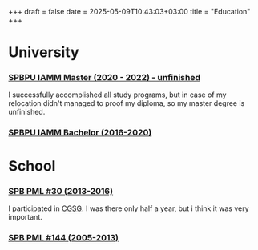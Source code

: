 +++ 
draft = false
date = 2025-05-09T10:43:03+03:00
title = "Education"
+++

# University

### [SPBPU IAMM Master (2020 - 2022) - unfinished](https://english.spbstu.ru/)
I successfully accomplished all study programs, but in case of my relocation didn't managed to proof my diploma, so my master degree is unfinished.
### [SPBPU IAMM Bachelor (2016-2020)](https://english.spbstu.ru/)

# School
### [SPB PML #30 (2013-2016)](https://school30.spb.ru/)
I participated in [CGSG](https://school30.spb.ru/cgsg/). I was there only half a year, but i think it was very important.
### [SPB PML #144 (2005-2013)](http://lyceum144.ru/)

